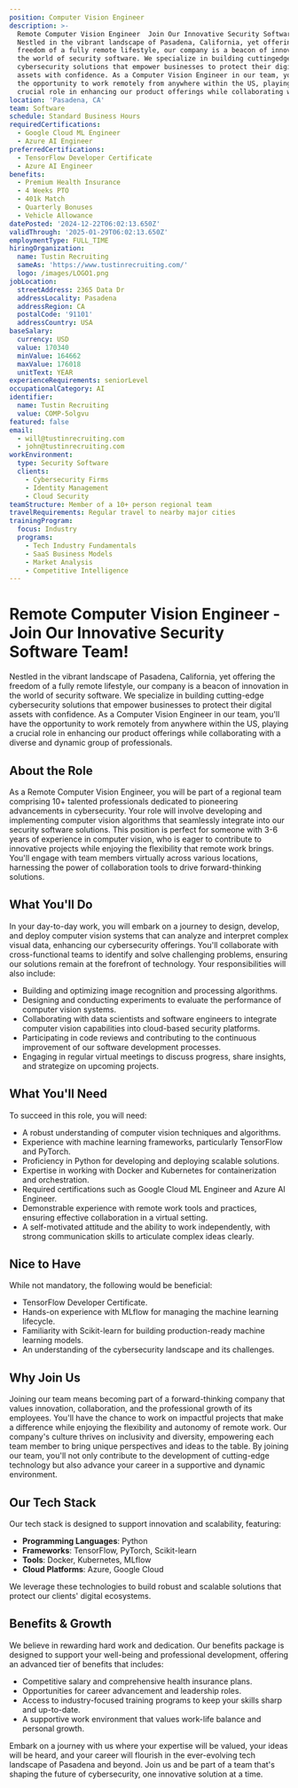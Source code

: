 ```yaml
---
position: Computer Vision Engineer
description: >-
  Remote Computer Vision Engineer  Join Our Innovative Security Software Team!
  Nestled in the vibrant landscape of Pasadena, California, yet offering the
  freedom of a fully remote lifestyle, our company is a beacon of innovation in
  the world of security software. We specialize in building cuttingedge
  cybersecurity solutions that empower businesses to protect their digital
  assets with confidence. As a Computer Vision Engineer in our team, you'll have
  the opportunity to work remotely from anywhere within the US, playing a
  crucial role in enhancing our product offerings while collaborating wit...
location: 'Pasadena, CA'
team: Software
schedule: Standard Business Hours
requiredCertifications:
  - Google Cloud ML Engineer
  - Azure AI Engineer
preferredCertifications:
  - TensorFlow Developer Certificate
  - Azure AI Engineer
benefits:
  - Premium Health Insurance
  - 4 Weeks PTO
  - 401k Match
  - Quarterly Bonuses
  - Vehicle Allowance
datePosted: '2024-12-22T06:02:13.650Z'
validThrough: '2025-01-29T06:02:13.650Z'
employmentType: FULL_TIME
hiringOrganization:
  name: Tustin Recruiting
  sameAs: 'https://www.tustinrecruiting.com/'
  logo: /images/LOGO1.png
jobLocation:
  streetAddress: 2365 Data Dr
  addressLocality: Pasadena
  addressRegion: CA
  postalCode: '91101'
  addressCountry: USA
baseSalary:
  currency: USD
  value: 170340
  minValue: 164662
  maxValue: 176018
  unitText: YEAR
experienceRequirements: seniorLevel
occupationalCategory: AI
identifier:
  name: Tustin Recruiting
  value: COMP-5olgvu
featured: false
email:
  - will@tustinrecruiting.com
  - john@tustinrecruiting.com
workEnvironment:
  type: Security Software
  clients:
    - Cybersecurity Firms
    - Identity Management
    - Cloud Security
teamStructure: Member of a 10+ person regional team
travelRequirements: Regular travel to nearby major cities
trainingProgram:
  focus: Industry
  programs:
    - Tech Industry Fundamentals
    - SaaS Business Models
    - Market Analysis
    - Competitive Intelligence
---
```




# Remote Computer Vision Engineer - Join Our Innovative Security Software Team!

Nestled in the vibrant landscape of Pasadena, California, yet offering the freedom of a fully remote lifestyle, our company is a beacon of innovation in the world of security software. We specialize in building cutting-edge cybersecurity solutions that empower businesses to protect their digital assets with confidence. As a Computer Vision Engineer in our team, you'll have the opportunity to work remotely from anywhere within the US, playing a crucial role in enhancing our product offerings while collaborating with a diverse and dynamic group of professionals. 

## About the Role

As a Remote Computer Vision Engineer, you will be part of a regional team comprising 10+ talented professionals dedicated to pioneering advancements in cybersecurity. Your role will involve developing and implementing computer vision algorithms that seamlessly integrate into our security software solutions. This position is perfect for someone with 3-6 years of experience in computer vision, who is eager to contribute to innovative projects while enjoying the flexibility that remote work brings. You'll engage with team members virtually across various locations, harnessing the power of collaboration tools to drive forward-thinking solutions.

## What You'll Do

In your day-to-day work, you will embark on a journey to design, develop, and deploy computer vision systems that can analyze and interpret complex visual data, enhancing our cybersecurity offerings. You'll collaborate with cross-functional teams to identify and solve challenging problems, ensuring our solutions remain at the forefront of technology. Your responsibilities will also include:

- Building and optimizing image recognition and processing algorithms.
- Designing and conducting experiments to evaluate the performance of computer vision systems.
- Collaborating with data scientists and software engineers to integrate computer vision capabilities into cloud-based security platforms.
- Participating in code reviews and contributing to the continuous improvement of our software development processes.
- Engaging in regular virtual meetings to discuss progress, share insights, and strategize on upcoming projects.

## What You'll Need

To succeed in this role, you will need:

- A robust understanding of computer vision techniques and algorithms.
- Experience with machine learning frameworks, particularly TensorFlow and PyTorch.
- Proficiency in Python for developing and deploying scalable solutions.
- Expertise in working with Docker and Kubernetes for containerization and orchestration.
- Required certifications such as Google Cloud ML Engineer and Azure AI Engineer.
- Demonstrable experience with remote work tools and practices, ensuring effective collaboration in a virtual setting.
- A self-motivated attitude and the ability to work independently, with strong communication skills to articulate complex ideas clearly.

## Nice to Have

While not mandatory, the following would be beneficial:

- TensorFlow Developer Certificate.
- Hands-on experience with MLflow for managing the machine learning lifecycle.
- Familiarity with Scikit-learn for building production-ready machine learning models.
- An understanding of the cybersecurity landscape and its challenges.

## Why Join Us

Joining our team means becoming part of a forward-thinking company that values innovation, collaboration, and the professional growth of its employees. You'll have the chance to work on impactful projects that make a difference while enjoying the flexibility and autonomy of remote work. Our company's culture thrives on inclusivity and diversity, empowering each team member to bring unique perspectives and ideas to the table. By joining our team, you'll not only contribute to the development of cutting-edge technology but also advance your career in a supportive and dynamic environment.

## Our Tech Stack

Our tech stack is designed to support innovation and scalability, featuring:

- **Programming Languages**: Python
- **Frameworks**: TensorFlow, PyTorch, Scikit-learn
- **Tools**: Docker, Kubernetes, MLflow
- **Cloud Platforms**: Azure, Google Cloud

We leverage these technologies to build robust and scalable solutions that protect our clients' digital ecosystems.

## Benefits & Growth

We believe in rewarding hard work and dedication. Our benefits package is designed to support your well-being and professional development, offering an advanced tier of benefits that includes:

- Competitive salary and comprehensive health insurance plans.
- Opportunities for career advancement and leadership roles.
- Access to industry-focused training programs to keep your skills sharp and up-to-date.
- A supportive work environment that values work-life balance and personal growth.

Embark on a journey with us where your expertise will be valued, your ideas will be heard, and your career will flourish in the ever-evolving tech landscape of Pasadena and beyond. Join us and be part of a team that's shaping the future of cybersecurity, one innovative solution at a time.
